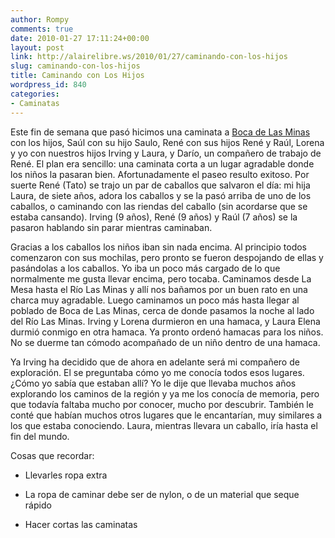 ```yaml
---
author: Rompy
comments: true
date: 2010-01-27 17:11:24+00:00
layout: post
link: http://alairelibre.ws/2010/01/27/caminando-con-los-hijos
slug: caminando-con-los-hijos
title: Caminando con Los Hijos
wordpress_id: 840
categories:
- Caminatas
---
```


Este fin de semana que pasó hicimos una caminata a [Boca de Las Minas](http://alairelibre.ws/gallery/v/lasminas/) con los hijos, Saúl con su hijo Saulo, René con sus hijos René y Raúl, Lorena y yo con nuestros hijos Irving y Laura, y Darío, un compañero de trabajo de René. El plan era sencillo: una caminata corta a un lugar agradable donde los niños la pasaran bien. Afortunadamente el paseo resulto exitoso. Por suerte René (Tato) se trajo un par de caballos que salvaron el día: mi hija Laura, de siete años, adora los caballos y se la pasó arriba de uno de los caballos, o caminando con las riendas del caballo (sin acordarse que se estaba cansando). Irving (9 años), René (9 años) y Raúl (7 años) se la pasaron hablando sin parar mientras caminaban.

Gracias a los caballos los niños iban sin nada encima. Al principio todos comenzaron con sus mochilas, pero pronto se fueron despojando de ellas y pasándolas a los caballos. Yo iba un poco más cargado de lo que normalmente me gusta llevar encima, pero tocaba. Caminamos desde La Mesa hasta el Río Las Minas y allí nos bañamos por un buen rato en una charca muy agradable. Luego caminamos un poco más hasta llegar al poblado de Boca de Las Minas, cerca de donde pasamos la noche al lado del Río Las Minas. Irving y Lorena durmieron en una hamaca, y Laura Elena durmió conmigo en otra hamaca. Ya pronto ordenó hamacas para los niños. No se duerme tan cómodo acompañado de un niño dentro de una hamaca.

Ya Irving ha decidido que de ahora en adelante será mi compañero de exploración. El se preguntaba cómo yo me conocía todos esos lugares. ¿Cómo yo sabía que estaban allí? Yo le dije que llevaba muchos años explorando los caminos de la región y ya me los conocía de memoria, pero que todavía faltaba mucho por conocer, mucho por descubrir. También le conté que habían muchos otros lugares que le encantarían, muy similares a los que estaba conociendo. Laura, mientras llevara un caballo, iría hasta el fin del mundo.

Cosas que recordar:



	
  * Llevarles ropa extra

	
  * La ropa de caminar debe ser de nylon, o de un material que seque rápido

	
  * Hacer cortas las caminatas



